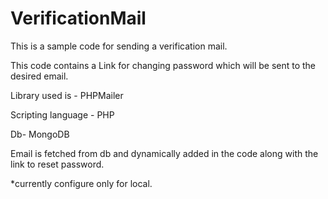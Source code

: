 # VerificationMail
This is a sample code for sending a verification mail.

This code contains a Link for changing password which will be sent to the desired email.

Library used is - PHPMailer

Scripting language - PHP

Db- MongoDB

Email is fetched from db and dynamically added in the code along with the link to reset password.

*currently configure only for local.
